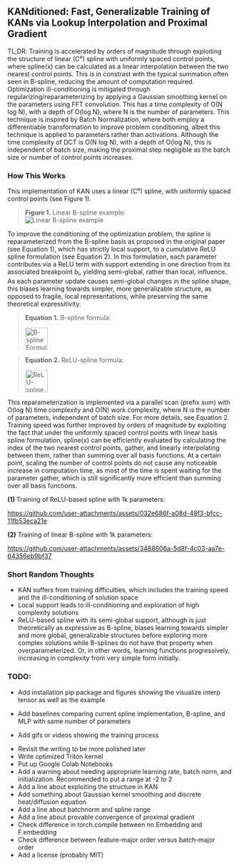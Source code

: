 ## KANditioned: Fast, Generalizable Training of KANs via Lookup Interpolation and Proximal Gradient

<!-- # Fast and generalizable training of Kolmogorov-Arnold Network (KAN) via look up tables and prefix-sum reparameterization.  -->

<!-- ### TL;DR: This KAN implementation uses a linear spline with uniformly spaced control points and reparameterizes from a B-spline to a cumulative ReLU-based spline for better optimization conditioning. Training is accelerated using a parallel prefix-sum and fast interpolation via parameter lookup between the two nearest basis functions. -->

<!-- ## TL;DR: This KAN implementation achieves orders-of-magnitude faster training, improved conditioning, and better generalization by reparameterizing linear B-splines into cumulative ReLU-based splines and leveraging parallel scan and lookup-based interpolation. -->

<!-- ## TL;DR: This KAN implementation achieves orders-of-magnitude faster training and better generalization by reparameterizing linear B-splines into cumulative ReLU-based splines and leveraging parallel scan and lookup-based interpolation. -->

<!-- TL;DR: We achieved orders-of-magnitude faster training and improved conditioning by reparameterizing linear B-splines into cumulative ReLU splines. Training is accelerated via leveraging parallel scan for reparameterization and fast interpolation via parameter lookup between two nearest control points. -->

TL;DR: Training is accelerated by orders of magnitude through exploiting the structure of linear (C⁰) spline with uniformly spaced control points, where spline(x) can be calculated as a linear interpolation between the two nearest control points. This is in constrast with the typical summation often seen in B-spline, reducing the amount of computation required. Optimization ill-conditioning is mitigated through regularizing/reparameterizing by applying a Gaussian smoothing kernel on the parameters using FFT convolution. This has a time complexity of O(N log N), with a depth of O(log N), where N is the number of parameters. This technique is inspired by Batch Normalization, where both employ a differentiable transformation to improve problem conditioning, albeit this technique is applied to parameters rather than activations. Although the time complexity of DCT is O(N log N), with a depth of O(log N), this is independent of batch size, making the proximal step negligible as the batch size or number of control points increases. 

<!-- ## TL;DR: This KAN implementation improves training speed by orders of magnitude, along with better conditioning and generalization, by reparameterizing linear B-splines into cumulative ReLU-based splines and using parallel scan and lookup-based interpolation. -->
 
<!-- ## TL;DR: This KAN implementation achieves orders of magnitude faster training and better generalization by reparameterizing B-splines into cumulative ReLU splines and leveraging parallel scan and lookup-based interpolation. -->

<!-- ## TL;DR: We speed up KAN training by orders of magnitude and improve generalization using a better spline formulation and fast interpolation trick. -->

<!-- #### TL;DR: We accelerate KAN training by orders of magnitude and improve generalization by reparameterizing the linear spline with parallel scan and using a fast interpolation trick. -->

### How This Works

This implementation of KAN uses a linear (C⁰) spline, with uniformly spaced control points (see Figure 1).

> **Figure 1.** Linear B-spline example:  
> ![Linear B-spline example](image-1.png)

To improve the conditioning of the optimization problem, the spline is reparameterized from the B-spline basis as proposed in the original paper (see Equation 1), which has strictly local support, to a cumulative ReLU spline formulation (see Equation 2). In this formulation, each parameter contributes via a ReLU term with support extending in one direction from its associated breakpoint b<sub>l</sub>, yielding semi-global, rather than local, influence. As each parameter update causes semi-global changes in the spline shape, this biases learning towards simpler, more generalizable structure, as opposed to fragile, local representations, while preserving the same theoretical expressitivity.

> **Equation 1.** B-spline formula:
>
> <img style="height: 50px" alt="B-spline Formula" src="image.png">



> **Equation 2.** ReLU-spline formula:
>
> <img style="height: 50px" alt="ReLU-spline Formula" src="image-2.png">

This reparameterization is implemented via a parallel scan (prefix sum) with O(log N) time complexity and O(N) work complexity, where N is the number of parameters, independent of batch size. For more details, see Equation 2. Training speed was further improved by orders of magnitude by exploiting the fact that under the uniformly spaced control points with linear basis spline formulation, spline(x) can be efficiently evaluated by calculating the index of the two nearest control points, gather, and linearly interpolating between them, rather than summing over all basis functions. At a certain point, scaling the number of control points do not cause any noticeable increase in computation time, as most of the time is spent waiting for the parameter gather, which is still significantly more efficient than summing over all basis functions. 

<!-- This implementation of KAN uses a linear (C⁰) spline, with uniformly spaced control points (see Figure 1). To improve the conditioning of the optimization problem, the spline is reparameterized from the B-spline basis as proposed in the original paper (see Equation 1), which has strictly local support, to a cumulative ReLU-based spline formulation (see Equation 2). In this formulation, each parameter contributes via a ReLU term with support extending in one direction from its associated breakpoint b<sub>l</sub>, yielding semi-global, rather than local, influence. This reparameterization is implemented via a parallel scan (prefix sum) with O(log N) time complexity, where N is the number of parameters, independent of batch size. Training speed was further improved by orders of magnitude by exploiting the fact that under the linear basis spline formulation, spline(x) can be efficiently calculated by looking up the parameters of the two nearest linear bases and linearly interpolating between them, rather than summing over all basis functions. -->

**(1)** Training of ReLU-based spline with 1k parameters:


https://github.com/user-attachments/assets/032e686f-a08d-48f3-bfcc-11fb53eca21e


<!-- <video src="training_animation_conditioned.mp4" controls></video> -->

**(2)** Training of linear B-spline with 1k parameters:


https://github.com/user-attachments/assets/3488606a-5d8f-4c03-aa7e-64356eb9bf37


<!-- <video src="training_animation_ill_conditioned.mp4" controls></video> -->

<!-- instead of optimizing the spline under the B-spline parameterization (see Equation 1), it is reparameterized and directly optimized under the [insert ReLU formulation], where each parameter now affects the spline globally, rather than having strictly local support. The reparameterization is done using parallel scan (prefix sum) with O(log N) time complexity, where N is the number of parameters, independent of batch size. The number of computations can be further reduced by recognizing that under the linear basis spline formulation, spline(x) can be efficiently calculated by looking up the parameters of the two nearest linear bases and linearly interpolating between them. -->

<!-- <img style="height: 60px" alt="B-spline Formula" src="https://latex.codecogs.com/png.image?\dpi{400}\bg_white\large\displaystyle S(x)%20=%20\sum_{i=0}^{n}%20c_i%20B_{i,k}(x)%20\qquad%20B_{i,0}(x)%20=%20\begin{cases}1%20&%20\text{if%20}%20t_i%20\leq%20x%20%3C%20t_{i+1}\\0%20&%20\text{otherwise}\end{cases}%20\qquad%20B_{i,k}(x)%20=%20\frac{x%20-%20t_i}{t_{i+k}%20-%20t_i}%20B_{i,k-1}(x)%20+%20\frac{t_{i+k+1}%20-%20x}{t_{i+k+1}%20-%20t_{i+1}}%20B_{i+1,k-1}(x)"> -->

<!-- <img style="height: 60px" alt="ReLU-spline Formula" src="https://latex.codecogs.com/png.image?\dpi{400}\bg_white\large\displaystyle%20S(x)%20=%20\sum_{\ell=0}^{N-1}%20\left[%20w^+_{\ell}%20\cdot%20ReLU(x%20-%20b_{\ell})%20+%20w^-_{\ell}%20\cdot%20ReLU(b_{\ell}%20-%20x)%20\right]"> -->

### Short Random Thoughts
- KAN suffers from training difficulties, which includes the training speed and the ill-conditioning of solution space
- Local support leads to ill-conditioning and exploration of high complexity solutions
- ReLU-based spline with its semi-global support, although is just theoretically as expressive as B-spline, biases learning towards simpler and more global, generalizable structures before exploring more complex solutions while B-splines do not have that property when overparameterized. Or, in other words, learning functions progressively, increasing in complexity from very simple form initially.

### TODO:
- Add installation pip package and figures showing the visualize interp tensor as well as the example
<!-- - Update with appropriate EMA for min and max -->
- Add baselines comparing current spline implementation, B-spline, and MLP with same number of parameters
<!-- - Add ReLU spline figure -->
<!-- - Add gifs or videos showing the training process with and without reparameterization -->
- Add gifs or videos showing the training process
<!-- - Add the steps to go from ReLU-spline formulation to prefix-sum -->
- Revisit the writing to be more polished later
- Write optimized Triton kernel
- Put up Google Colab Notebooks
- Add a warning about needing appropriate learning rate, batch norm, and initialization. Recommended to put a range at -2 to 2
- Add a line about exploiting the structure in KAN
- Add something about Gaussian kernel smoothing and discrete heat/diffusion equation
- Add a line about batchnorm and spline range
- Add a line about provable convergence of proximal gradient
- Check difference in torch.compile between nn.Embedding and F.embedding
- Check difference between feature-major order versus batch-major order
- Add a license (probably MIT)